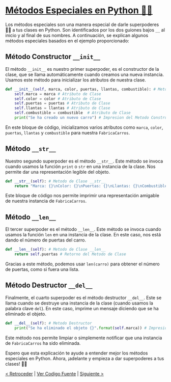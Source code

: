 # [Métodos Especiales en Python 🐍🎩](https://github.com/YonRasgg/Curso-de-Python-Desde-Cero/blob/main/11.%20Programacion%20Orientada%20a%20Objetos/4.MetodosEspeciales.py)

Los métodos especiales son una manera especial de darle superpoderes 🦸‍♂️ a tus clases en Python. Son identificados por los dos guiones bajos `__` al inicio y al final de sus nombres. A continuación, se explican algunos métodos especiales basados en el ejemplo proporcionado:

## Método Constructor `__init__`

El método `__init__` es nuestro primer superpoder, es el constructor de la clase, que se llama automáticamente cuando creamos una nueva instancia. Usamos este método para inicializar los atributos de nuestra clase.

```python
def __init__(self, marca, color, puertas, llantas, combustible): # Metodo Constructor
    self.marca = marca # Atributo de Clase
    self.color = color # Atributo de Clase
    self.puertas = puertas # Atributo de Clase
    self.llantas = llantas # Atributo de Clase
    self.combustible = combustible  # Atributo de Clase
    print("Se ha creado un nuevo carro") # Impresion del Metodo Constructor
```

En este bloque de código, inicializamos varios atributos como `marca`, `color`, `puertas`, `llantas` y `combustible` para nuestra `FabricaCarros`.

## Método `__str__`

Nuestro segundo superpoder es el método `__str__`. Este método se invoca cuando usamos la función `print` o `str` en una instancia de la clase. Nos permite dar una representación legible del objeto.

```python
def __str__(self): # Metodo de Clase __str__
    return "Marca: {}\nColor: {}\nPuertas: {}\nLlantas: {}\nCombustible: {}".format(self.marca, self.color, self.puertas, self.llantas, self.combustible) # Retorno del Metodo de Clase
```

Este bloque de código nos permite imprimir una representación amigable de nuestra instancia de `FabricaCarros`.

## Método `__len__`

El tercer superpoder es el método `__len__`. Este método se invoca cuando usamos la función `len` en una instancia de la clase. En este caso, nos está dando el número de puertas del carro.

```python
def __len__(self): # Metodo de Clase __len__
    return self.puertas # Retorno del Metodo de Clase
```

Gracias a este método, podemos usar `len(carro)` para obtener el número de puertas, como si fuera una lista.

## Método Destructor `__del__`

Finalmente, el cuarto superpoder es el método destructor `__del__`. Este se llama cuando se destruye una instancia de la clase (cuando usamos la palabra clave `del`). En este caso, imprime un mensaje diciendo que se ha eliminado el objeto.

```python
def __del__(self): # Metodo Destructor
    print("Se ha eliminado el objeto {}".format(self.marca)) # Impresion del Metodo Destructor
```

Este método nos permite limpiar o simplemente notificar que una instancia de `FabricaCarros` ha sido eliminada.

Espero que esta explicación te ayude a entender mejor los métodos especiales en Python. Ahora, ¡adelante y empieza a dar superpoderes a tus clases! 🚀🌟

[< Retroceder](https://github.com/YonRasgg/Curso-de-Python-Desde-Cero/blob/main/11.%20Programacion%20Orientada%20a%20Objetos/3.SelfInit.md) | [Ver Codigo Fuente](https://github.com/YonRasgg/Curso-de-Python-Desde-Cero/blob/main/11.%20Programacion%20Orientada%20a%20Objetos/4.MetodosEspeciales.py) | [Siguiente >](https://github.com/YonRasgg/Curso-de-Python-Desde-Cero/blob/main/11.%20Programacion%20Orientada%20a%20Objetos/5.ProfundizandoPOO.md)
